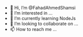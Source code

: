 - 👋 Hi, I’m @FahadAhmedShamsi
- 👀 I’m interested in ...
- 🌱 I’m currently learning NodeJs
- 💞️ I’m looking to collaborate on ...
- 📫 How to reach me ...

<!---
FahadAhmedShamsi/FahadAhmedShamsi is a ✨ special ✨ repository because its `README.md` (this file) appears on your GitHub profile.
You can click the Preview link to take a look at your changes.
--->
